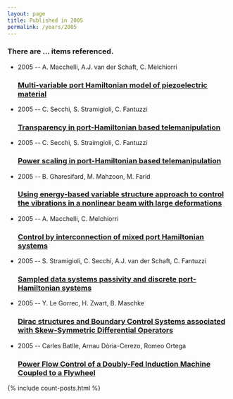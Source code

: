```yaml
---
layout: page
title: Published in 2005
permalink: /years/2005
---
```


<h3 id="number-posts">There are ... items referenced.</h3>
<ul class="post-list">

  <li>
    <span class="post-meta">2005 -- A. Macchelli, A.J. van der Schaft, C. Melchiorri</span>
    <h3><a class="post-link" href="{{ site.baseurl }}/multi-variable-port-hamiltonian-model-of-piezoelectric-material">Multi-variable port Hamiltonian model of piezoelectric material</a></h3>
  </li>
  <li>
    <span class="post-meta">2005 -- C. Secchi, S. Stramigioli, C. Fantuzzi</span>
    <h3><a class="post-link" href="{{ site.baseurl }}/transparency-in-port-hamiltonian-based-telemanipulation0">Transparency in port-Hamiltonian based telemanipulation</a></h3>
  </li>
  <li>
    <span class="post-meta">2005 -- C. Secchi, S. Straimgioli, C. Fantuzzi</span>
    <h3><a class="post-link" href="{{ site.baseurl }}/power-scaling-in-port-hamiltonian-based-telemanipulation">Power scaling in port-Hamiltonian based telemanipulation</a></h3>
  </li>
  <li>
    <span class="post-meta">2005 -- B. Gharesifard, M. Mahzoon, M. Farid</span>
    <h3><a class="post-link" href="{{ site.baseurl }}/using-energy-based-variable-structure-approach-to-control-the-vibrations-in-a-nonlinear-beam-with-large-deformations">Using energy-based variable structure approach to control the vibrations in a nonlinear beam with large deformations</a></h3>
  </li>
  <li>
    <span class="post-meta">2005 -- A. Macchelli, C. Melchiorri</span>
    <h3><a class="post-link" href="{{ site.baseurl }}/control-by-interconnection-of-mixed-port-hamiltonian-systems">Control by interconnection of mixed port Hamiltonian systems</a></h3>
  </li>
  <li>
    <span class="post-meta">2005 -- S. Stramigioli, C. Secchi, A.J. van der Schaft, C. Fantuzzi</span>
    <h3><a class="post-link" href="{{ site.baseurl }}/sampled-data-systems-passivity-and-discrete-port-hamiltonian-systems">Sampled data systems passivity and discrete port-Hamiltonian systems</a></h3>
  </li>
  <li>
    <span class="post-meta">2005 -- Y. Le Gorrec, H. Zwart, B. Maschke</span>
    <h3><a class="post-link" href="{{ site.baseurl }}/dirac-structures-and-boundary-control-systems-associated-with-skew-symmetric-differential-operators">Dirac structures and Boundary Control Systems associated with Skew-Symmetric Differential Operators</a></h3>
  </li>
  <li>
    <span class="post-meta">2005 -- Carles Batlle, Arnau Dòria-Cerezo, Romeo Ortega</span>
    <h3><a class="post-link" href="{{ site.baseurl }}/power-flow-control-of-a-doubly-fed-induction-machine-coupled-to-a-flywheel">Power Flow Control of a Doubly-Fed Induction Machine Coupled to a Flywheel</a></h3>
  </li>
</ul>
{% include count-posts.html %}
